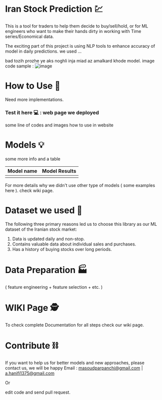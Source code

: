 # Iran Stock Prediction  :chart:

This is a tool for traders to help them decide to buy/sell/hold, or for ML engineers who want to make their hands dirty in working with Time series/Economical data. 

The exciting part of this project  is using NLP tools to enhance accuracy of model in daily predictions. we used ...





bad tozih prozhe ye aks noghli inja miad az amalkard khode model. image code sample : ![ image](https://github.com/somewhere/somwhere/blob/main/assets/img.png)



# How to Use :hammer:

Need more implementations.



### Test it here :computer: : web page we deployed

some line of codes and images how to use in website

# Models  :bulb:

some more info and a table

| Model name | Model Results |
| :--------: | ------------- |
|            |               |

For more details why we didn't use other type of models ( some examples here ). check wiki page.

# Dataset we used 📁

The following three primary reasons led us to choose this library as our ML dataset of the Iranian stock market:
1. Data is updated daily and non-stop.
2. Contains valuable data about individual sales and purchases.
3. Has a history of buying stocks over long periods.


# Data Preparation  :factory:

( feature engineering + feature selection + etc. )







# WIKI Page :detective:

To check complete Documentation for all steps check our wiki page.

# Contribute :chains:

If you want to help us for better models and new approaches, please contact us, we will be happy
Email : masoudparpanchi@gmail.com | a.hanifi1375@gmail.com 

Or

 edit code and send pull request.



